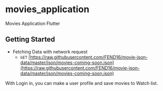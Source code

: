 # movies_application

Movies Application Flutter

## Getting Started

- Fetching Data with network request
    - `GET` [https://raw.githubusercontent.com/FEND16/movie-json-data/master/json/movies-coming-soon.json](https://raw.githubusercontent.com/FEND16/movie-json-data/master/json/movies-coming-soon.json)
    
With Login in,  you can make a user profile and save movies to Watch list.
